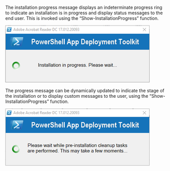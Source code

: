 The installation progress message displays an indeterminate progress ring to indicate an installation is in progress and display status messages to the end user. This is invoked using the “Show-InstallationProgress” function.

![](images/image3.png)

The progress message can be dynamically updated to indicate the stage of the installation or to display custom messages to the user, using the “Show-InstallationProgress” function.

![](images/image4.png)
